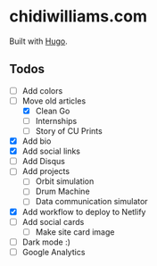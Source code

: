 # chidiwilliams.com

Built with [Hugo](https://gohugo.io/).

## Todos

- [ ] Add colors
- [ ] Move old articles
  - [x] Clean Go
  - [ ] Internships
  - [ ] Story of CU Prints
- [x] Add bio
- [x] Add social links
- [ ] Add Disqus
- [ ] Add projects
  - [ ] Orbit simulation
  - [ ] Drum Machine
  - [ ] Data communication simulator
- [x] Add workflow to deploy to Netlify
- [ ] Add social cards
  - [ ] Make site card image
- [ ] Dark mode :)
- [ ] Google Analytics
